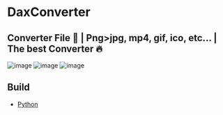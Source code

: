 # __DaxConverter__
## **Converter File 💎 |  Png>jpg, mp4, gif, ico, etc...   |  The best Converter 🔥**





![image](https://cdn.discordapp.com/attachments/1146354940491599933/1165018184064176320/image.png?ex=654552bc&is=6532ddbc&hm=95f7565237f72d93d76e5e90f73a5ab0602dc0cfa82d9535604b4d10f4bab789&)
![image](https://cdn.discordapp.com/attachments/1146354940491599933/1165017874180620398/image.png?ex=65455272&is=6532dd72&hm=c1761fc7e99dfeb12bbbf81df29f6745de47a511074fa3e8dc5b65671ab7b901&)
![image](https://cdn.discordapp.com/attachments/1146354940491599933/1165017882409844766/image.png?ex=65455274&is=6532dd74&hm=9f187c0f7de896384d098b2f04a3cf04104f4513cbc52a1dd1d42af22bcc8f1c&)




## __Build__
* [Python](https://www.python.org/)
